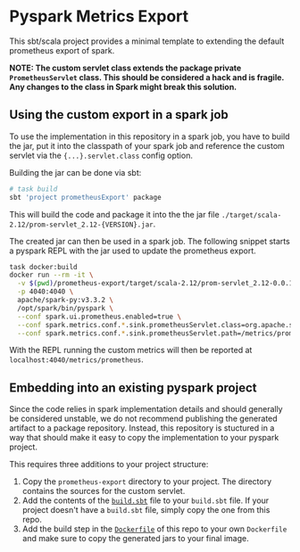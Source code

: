 # Pyspark Metrics Export

This sbt/scala project provides a minimal template to extending the default prometheus export of spark.

__NOTE: The custom servlet class extends the package private `PrometheusServlet` class. This should be considered a hack and is fragile. Any changes to the class in Spark might break this solution.__

## Using the custom export in a spark job

To use the implementation in this repository in a spark job, you have to build the jar, put it into the classpath of your spark job and reference the custom servlet via the `{...}.servlet.class` config option.

Building the jar can be done via sbt:
```bash
# task build
sbt 'project prometheusExport' package
```
This will build the code and package it into the the jar file `./target/scala-2.12/prom-servlet_2.12-{VERSION}.jar`.

The created jar can then be used in a spark job. The following snippet starts a pyspark REPL with the jar used to update the prometheus export.
```bash
task docker:build
docker run --rm -it \
  -v $(pwd)/prometheus-export/target/scala-2.12/prom-servlet_2.12-0.0.1.jar:/opt/spark/jars/prom-servlet_2.12-0.0.1.jar \
  -p 4040:4040 \
  apache/spark-py:v3.3.2 \
  /opt/spark/bin/pyspark \
  --conf spark.ui.prometheus.enabled=true \
  --conf spark.metrics.conf.*.sink.prometheusServlet.class=org.apache.spark.metrics.sink.CustomPrometheusServlet \
  --conf spark.metrics.conf.*.sink.prometheusServlet.path=/metrics/prometheus
```
With the REPL running the custom metrics will then be reported at `localhost:4040/metrics/prometheus`.

## Embedding into an existing pyspark project

Since the code relies in spark implementation details and should generally be considered unstable, we do not recommend publishing the generated artifact to a package repository. Instead, this repository is stuctured in a way that should make it easy to copy the implementation to your pyspark project.

This requires three additions to your project structure:
1. Copy the `prometheus-export` directory to your project. The directory contains the sources for the custom servlet.
2. Add the contents of the [`build.sbt`](./build.sbt) file to your `build.sbt` file. If your project doesn't have a `build.sbt` file, simply copy the one from this repo.
2. Add the build step in the [`Dockerfile`](./Dockerfile) of this repo to your own `Dockerfile` and make sure to copy the generated jars to your final image.